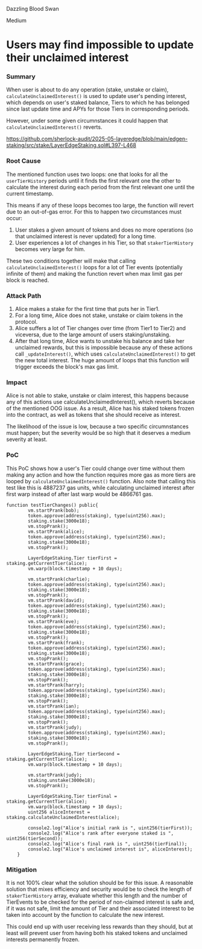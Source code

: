 Dazzling Blood Swan

Medium

# Users may find impossible to update their unclaimed interest

### Summary

When user is about to do any operation (stake, unstake or claim), `calculateUnclaimedInterest()` is used to update user's pending interest, which depends on user's staked balance, Tiers to which he has belonged since last update time and APYs for those Tiers in corresponding periods.

However, under some given circumnstances it could happen that `calculateUnclaimedInterest()` reverts.

https://github.com/sherlock-audit/2025-05-layeredge/blob/main/edgen-staking/src/stake/LayerEdgeStaking.sol#L397-L468

### Root Cause

The mentioned function uses two loops: one that looks for all the `userTierHistory` periods until it finds the first relevant one the other to calculate the interest during each period from the first relevant one until the current timestamp.

This means if any of these loops becomes too large, the function will revert due to an out-of-gas error. For this to happen two circumstances must occur:
1. User stakes a given amount of tokens and does no more operations (so that unclaimed interest is never updated) for a long time.
2. User experiences a lot of changes in his Tier, so that `stakerTierHistory` becomes very large for him.

These two conditions together will make that calling `calculateUnclaimedInterest()` loops for a lot of Tier events (potentially infinite of them) and making the function revert when max limit gas per block is reached.

### Attack Path

1. Alice makes a stake for the first time that puts her in Tier1.
2. For a long time, Alice does not stake, unstake or claim tokens in the protocol.
3. Alice suffers a lot of Tier changes over time (from Tier1 to Tier2) and viceversa, due to the large amount of users staking/unstaking.
4. After that long time, Alice wants to unstake his balance and take her unclaimed rewards, but this is impossible because any of these actions call `_updateInterest()`, which uses `calculateUnclaimedInterest()` to get the new total interest. The huge amount of loops that this function will trigger exceeds the block's max gas limit.

### Impact

Alice is not able to stake, unstake or claim interest, this happens because any of this actions use calculateUnclaimedInterest(), which reverts because of the mentioned OOG issue. As a result, Alice has his staked tokens frozen into the contract, as well as tokens that she should receive as interest.

The likelihood of the issue is low, because a two specific circumnstances must happen; but the severity would be so high that it deserves a medium severity at least.

### PoC

This PoC shows how a user's Tier could change over time without them making any action and how the function requires more gas as more tiers are looped by `calculateUnclaimedInterest()` function. Also note that calling this test like this is 4887237 gas units, while calculating unclaimed interest after first warp instead of after last warp would be 4866761 gas.

```solidity
function testTierChanges() public{
        vm.startPrank(bob);
        token.approve(address(staking), type(uint256).max);
        staking.stake(3000e18);
        vm.stopPrank();
        vm.startPrank(alice);
        token.approve(address(staking), type(uint256).max);
        staking.stake(3000e18);
        vm.stopPrank();

        LayerEdgeStaking.Tier tierFirst = staking.getCurrentTier(alice);
        vm.warp(block.timestamp + 10 days);

        vm.startPrank(charlie);
        token.approve(address(staking), type(uint256).max);
        staking.stake(3000e18);
        vm.stopPrank();
        vm.startPrank(david);
        token.approve(address(staking), type(uint256).max);
        staking.stake(3000e18);
        vm.stopPrank();
        vm.startPrank(eve);
        token.approve(address(staking), type(uint256).max);
        staking.stake(3000e18);
        vm.stopPrank();
        vm.startPrank(frank);
        token.approve(address(staking), type(uint256).max);
        staking.stake(3000e18);
        vm.stopPrank();
        vm.startPrank(grace);
        token.approve(address(staking), type(uint256).max);
        staking.stake(3000e18);
        vm.stopPrank();
        vm.startPrank(harry);
        token.approve(address(staking), type(uint256).max);
        staking.stake(3000e18);
        vm.stopPrank();
        vm.startPrank(ian);
        token.approve(address(staking), type(uint256).max);
        staking.stake(3000e18);
        vm.stopPrank();
        vm.startPrank(judy);
        token.approve(address(staking), type(uint256).max);
        staking.stake(3000e18);
        vm.stopPrank();

        LayerEdgeStaking.Tier tierSecond = staking.getCurrentTier(alice);
        vm.warp(block.timestamp + 10 days);

        vm.startPrank(judy);
        staking.unstake(3000e18);
        vm.stopPrank();

        LayerEdgeStaking.Tier tierFinal = staking.getCurrentTier(alice);
        vm.warp(block.timestamp + 10 days);
        uint256 aliceInterest = staking.calculateUnclaimedInterest(alice);

        console2.log("Alice's initial rank is ", uint256(tierFirst));
        console2.log("Alice's rank after everyone staked is ", uint256(tierSecond));
        console2.log("Alice's final rank is ", uint256(tierFinal));
        console2.log("Alice's unclaimed interest is", aliceInterest);
    }
```

### Mitigation

It is not 100% clear what the solution should be for this issue. A reasonable solution that mixes efficiency and security would be to check the length of `stakerTierHistory` array, evaluate whether this length and the number of TierEvents to be checked for the period of non-claimed interest  is safe and, if it was not safe, limit the amount of Tier and their associated interest to be taken into account by the function to calculate the new interest.

This could end up with user receiving less rewards than they should, but at least will prevent user from having both his staked tokens and unclaimed interests permanently frozen.